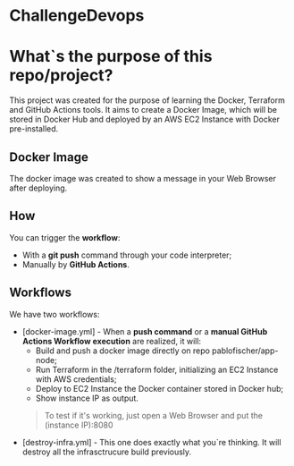 # ChallengeDevops

# What`s the purpose of this repo/project?

This project was created for the purpose of learning the Docker, Terraform and GitHub Actions tools. It aims to create a Docker Image, which will be stored in Docker Hub and deployed by an AWS EC2 Instance with Docker pre-installed.


## Docker Image

The docker image was created to show a message in your Web Browser after deploying.

## How

You can trigger the **workflow**:
  * With a **git push** command through your code interpreter;
  * Manually by **GitHub Actions**.

## Workflows

We have two workflows:
* [docker-image.yml] - When a **push command** or a **manual GitHub Actions Workflow execution** are realized, it will:
  * Build and push a docker image directly on repo pablofischer/app-node;
  * Run Terraform in the /terraform folder, initializing an EC2 Instance with AWS credentials;
  * Deploy to EC2 Instance the Docker container stored in Docker hub;
  * Show instance IP as output.
  >To test if it's working, just open a Web Browser and put the (instance IP):8080 
* [destroy-infra.yml] - This one does exactly what you`re thinking. It will destroy all the infrasctrucure build previously.